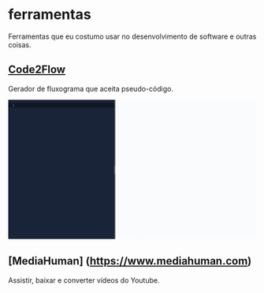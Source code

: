 # ferramentas
Ferramentas que eu costumo usar no desenvolvimento de software e outras coisas.

## [Code2Flow](https://code2flow.com)

Gerador de fluxograma que aceita pseudo-código.

![Image of Yaktocat](img/code2flow.gif)

## [MediaHuman] (https://www.mediahuman.com)

Assistir, baixar e converter vídeos do Youtube.
